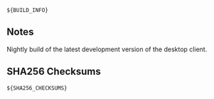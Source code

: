 ```
${BUILD_INFO}
```

## Notes

Nightly build of the latest development version of the desktop client.

## SHA256 Checksums

```
${SHA256_CHECKSUMS}
```
